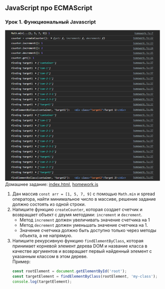 ## JavaScript про ECMAScript
### Урок 1. Функциональный Javascript

![image](homework.png)\
Домашнее задание: [index.html](index.html), [homework.js](homework.js)

1. Дан массив `const arr = [1, 5, 7, 9]` с помощью `Math.min` и spread оператора, найти минимальное число в массиве, решение задание должно состоять из одной строки.
2. Напишите функцию `createCounter`, которая создает счетчик и возвращает объект с двумя методами: `increment` и `decrement`.
   - Метод `increment` должен увеличивать значение счетчика на 1
   - Метод `decrement` должен уменьшать значение счетчика на 1.
   - Значение счетчика должно быть доступно только через методы объекта, а не напрямую.
3. Напишите рекурсивную функцию `findElementByClass`, которая принимает корневой элемент дерева DOM и название класса в качестве аргументов и возвращает первый найденный элемент с указанным классом в этом дереве.\
   Пример:
   ```js
   const rootElement = document.getElementById('root');
   const targetElement = findElementByClass(rootElement, 'my-class');
   console.log(targetElement);
   ```